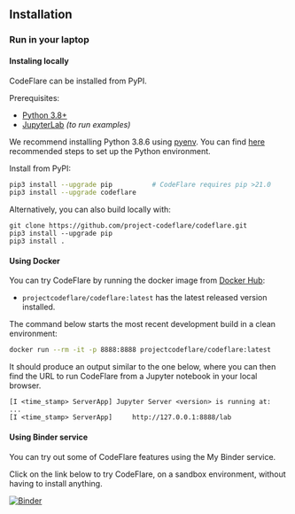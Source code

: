 <!--
{% comment %}
Copyright 2021 IBM

Licensed under the Apache License, Version 2.0 (the "License");
you may not use this file except in compliance with the License.
You may obtain a copy of the License at

http://www.apache.org/licenses/LICENSE-2.0

Unless required by applicable law or agreed to in writing, software
distributed under the License is distributed on an "AS IS" BASIS,
WITHOUT WARRANTIES OR CONDITIONS OF ANY KIND, either express or implied.
See the License for the specific language governing permissions and
limitations under the License.
{% endcomment %}
-->

## Installation

### Run in your laptop

#### Instaling locally

CodeFlare can be installed from PyPI.

Prerequisites:
* [Python 3.8+](https://www.python.org/downloads/)
* [JupyterLab](https://jupyter.org) *(to run examples)*

We recommend installing Python 3.8.6 using
[pyenv](https://github.com/pyenv/pyenv). You can find [here](./setting_python_env.md) recommended steps to set up the Python environment.



Install from PyPI:
```bash
pip3 install --upgrade pip          # CodeFlare requires pip >21.0
pip3 install --upgrade codeflare
```

Alternatively, you can also build locally with:
```shell
git clone https://github.com/project-codeflare/codeflare.git
pip3 install --upgrade pip
pip3 install .
```

#### Using Docker

You can try CodeFlare by running the docker image from [Docker Hub](https://hub.docker.com/r/projectcodeflare/codeflare/tags):
- `projectcodeflare/codeflare:latest` has the latest released version installed.

The command below starts the most recent development build in a clean environment:

```bash
docker run --rm -it -p 8888:8888 projectcodeflare/codeflare:latest
```

It should produce an output similar to the one below, where you can then find the URL to run CodeFlare from a Jupyter notebook in your local browser.

```
[I <time_stamp> ServerApp] Jupyter Server <version> is running at:
...
[I <time_stamp> ServerApp]     http://127.0.0.1:8888/lab
```

#### Using Binder service

You can try out some of CodeFlare features using the My Binder service.

Click on the link below to try CodeFlare, on a sandbox environment, without having to install anything.

[![Binder](https://mybinder.org/badge_logo.svg)](https://mybinder.org/v2/gh/project-codeflare/codeflare.git/develop)